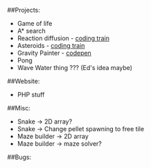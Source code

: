 ##Projects:
- Game of life
- A* search
- Reaction diffusion - [coding train](https://youtu.be/BV9ny785UNc)
- Asteroids - [coding train](https://youtu.be/hacZU523FyM)
- Gravity Painter - [codepen](http://codepen.io/rachsmith/pen/VPqXJR?editors=0010)
- Pong
- Wave Water thing ??? (Ed's idea maybe)

##Website:
- PHP stuff

##Misc:
- Snake -> 2D array?
- Snake -> Change pellet spawning to free tile
- Maze builder -> 2D array
- Maze builder -> maze solver?

##Bugs:
